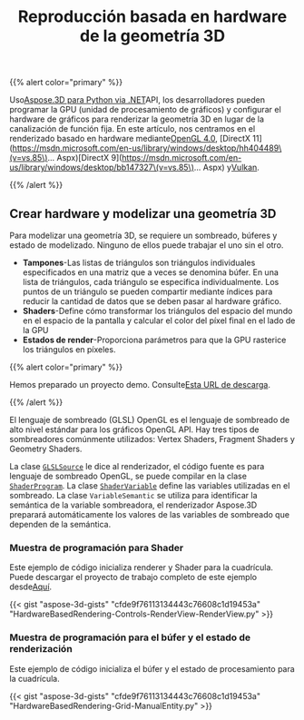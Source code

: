 ﻿---
title: Reproducción basada en hardware de la geometría 3D
type: docs
weight: 30
url: /es/python-net/hardware-based-rendering-of-3d-geometry/
description: Usando Aspose.3D para Python via .NET API, los desarrolladores pueden programar la GPU (unidad de procesamiento de gráficos) y configurar el hardware de gráficos para renderizar la geometría 3D en lugar de la canalización de función fija.
---
{{% alert color="primary" %}}

Uso[Aspose.3D para Python via .NET](https://products.aspose.com/3d/python-net/)API, los desarrolladores pueden programar la GPU (unidad de procesamiento de gráficos) y configurar el hardware de gráficos para renderizar la geometría 3D en lugar de la canalización de función fija. En este artículo, nos centramos en el renderizado basado en hardware mediante[OpenGL 4.0](https://www.opengl.org/sdk/docs/man/html/glEnable.xhtml), [DirectX 11](https://msdn.microsoft.com/en-us/library/windows/desktop/hh404489\(v=vs.85\)... Aspx)[DirectX 9](https://msdn.microsoft.com/en-us/library/windows/desktop/bb147327\(v=vs.85\)... Aspx) y[Vulkan](https://www.khronos.org/registry/vulkan/specs/1.0/xhtml/vkspec.html#VkPipelineRasterizationStateCreateInfo).

{{% /alert %}}
## **Crear hardware y modelizar una geometría 3D**
Para modelizar una geometría 3D, se requiere un sombreado, búferes y estado de modelizado. Ninguno de ellos puede trabajar el uno sin el otro.

- **Tampones**-Las listas de triángulos son triángulos individuales especificados en una matriz que a veces se denomina búfer. En una lista de triángulos, cada triángulo se especifica individualmente. Los puntos de un triángulo se pueden compartir mediante índices para reducir la cantidad de datos que se deben pasar al hardware gráfico.
- **Shaders**-Define cómo transformar los triángulos del espacio del mundo en el espacio de la pantalla y calcular el color del píxel final en el lado de la GPU
- **Estados de render**-Proporciona parámetros para que la GPU rasterice los triángulos en píxeles.

{{% alert color="primary" %}}

Hemos preparado un proyecto demo. Consulte[Esta URL de descarga](https://github.com/aspose-3d/Aspose.3D-for-.NET/tree/master/HardwareBasedRendering).

{{% /alert %}}

El lenguaje de sombreado (GLSL) OpenGL es el lenguaje de sombreado de alto nivel estándar para los gráficos OpenGL API. Hay tres tipos de sombreadores comúnmente utilizados: Vertex Shaders, Fragment Shaders y Geometry Shaders.

La clase [`GLSLSource`](https://reference.aspose.com/3d/net/aspose.threed.render/glslsource) le dice al renderizador, el código fuente es para lenguaje de sombreado OpenGL, se puede compilar en la clase [`ShaderProgram`](https://reference.aspose.com/3d/net/aspose.threed.render/shaderprogram). La clase [`ShaderVariable`](https://reference.aspose.com/3d/net/aspose.threed.render/shadervariable) define las variables utilizadas en el sombreado. La clase `VariableSemantic` se utiliza para identificar la semántica de la variable sombreadora, el renderizador Aspose.3D preparará automáticamente los valores de las variables de sombreado que dependen de la semántica.
### **Muestra de programación para Shader**
Este ejemplo de código inicializa renderer y Shader para la cuadrícula. Puede descargar el proyecto de trabajo completo de este ejemplo desde[Aquí](https://github.com/aspose-3d/Aspose.3D-for-.NET/tree/master/HardwareBasedRendering).

{{< gist "aspose-3d-gists" "cfde9f76113134443c76608c1d19453a" "HardwareBasedRendering-Controls-RenderView-RenderView.py" >}}
### **Muestra de programación para el búfer y el estado de renderización**
Este ejemplo de código inicializa el búfer y el estado de procesamiento para la cuadrícula.

{{< gist "aspose-3d-gists" "cfde9f76113134443c76608c1d19453a" "HardwareBasedRendering-Grid-ManualEntity.py" >}}

